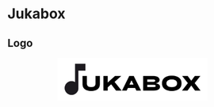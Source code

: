 # Jukabox

## Logo
<div align=center>
  <img src="./docs/logo.png" alt="jukabox logo" width="60%">
</div>
